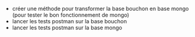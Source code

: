 - créer une méthode pour transformer la base bouchon en base mongo (pour tester
  le bon fonctionnement de mongo)
- lancer les tests postman sur la base bouchon
- lancer les tests postman sur la base mongo
